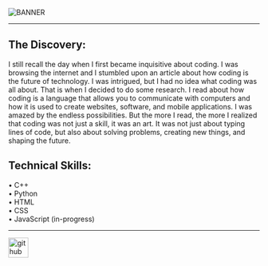 ![BANNER](https://github.com/tech-moh-logy/tech-moh-logy/assets/132733865/8bb5a2b1-b7b7-4b45-afa2-880e12cde4a2)

<hr>

## The Discovery:
I still recall the day when I first became inquisitive about coding. I was browsing the internet and I stumbled upon an article about how coding is the future of technology. I was intrigued, but I had no idea what coding was all about. That is when I decided to do some research. I read about how coding is a language that allows you to communicate with computers and how it is used to create websites, software, and mobile applications. I was amazed by the endless possibilities. But the more I read, the more I realized that coding was not just a skill, it was an art. It was not just about typing lines of code, but also about solving problems, creating new things, and shaping the future. 

## Technical Skills: 
• C++ <br>
• Python <br>
• HTML <br>
• CSS <br>
• JavaScript (in-progress) <br>

<hr>

[<img src='https://cdn.jsdelivr.net/npm/simple-icons@3.0.1/icons/github.svg' alt='github' height='40'>](https://github.com/tech-moh-logy)  
